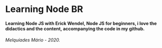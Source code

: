 # Learning Node BR

#### Learning Node JS with Erick Wendel, Node JS for beginners, i love the didactics and the content, accompanying the code in my github.

###### Melquíades Mário - 2020.